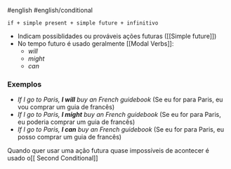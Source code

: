 #english #english/conditional

```shell
if + simple present + simple future + infinitivo
```

- Indicam possiblidades ou prováveis ações futuras ([[Simple future]])
- No tempo futuro é usado geralmente [[Modal Verbs]]:
	- *will* 
	- *might*
	- *can*

### Exemplos

- *If I go to Paris, **I will** buy an French guidebook* (Se eu for para Paris, eu vou comprar um guia de francês)
-  *If I go to Paris, **I might** buy an French guidebook* (Se eu for para Paris, eu poderia comprar um guia de francês)
-  *If I go to Paris, **I can** buy an French guidebook* (Se eu for para Paris, eu posso comprar um guia de francês)

Quando quer usar uma ação futura quase impossíveis de acontecer é usado o[[ Second Conditional]]